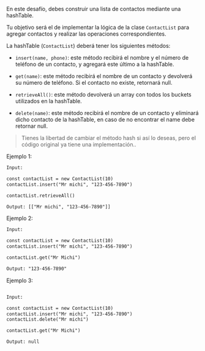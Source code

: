 En este desafío, debes construir una lista de contactos mediante una hashTable.

Tu objetivo será el de implementar la lógica de la clase `ContactList` para agregar contactos y realizar las operaciones correspondientes.

La hashTable (`ContactList`) deberá tener los siguientes métodos:

- `insert(name, phone)`: este método recibirá el nombre y el número de teléfono de un contacto, y agregará este último a la hashTable.

- `get(name)`: este método recibirá el nombre de un contacto y devolverá su número de teléfono. Si el contacto no existe, retornará null.

- `retrieveAll()`: este método devolverá un array con todos los buckets utilizados en la hashTable.

- `delete(name)`: este método recibirá el nombre de un contacto y eliminará dicho contacto de la hashTable, en caso de no encontrar el name debe retornar null.

> Tienes la libertad de cambiar el método hash si así lo deseas, pero el código original ya tiene una implementación..

Ejemplo 1:

```txt
Input:

const contactList = new ContactList(10)
contactList.insert("Mr michi", "123-456-7890")

contactList.retrieveAll()

Output: [["Mr michi", "123-456-7890"]]

```

Ejemplo 2:

```txt
Input:

const contactList = new ContactList(10)
contactList.insert("Mr michi", "123-456-7890")

contactList.get("Mr Michi")

Output: "123-456-7890"

```

Ejemplo 3:

```txt

Input:

const contactList = new ContactList(10)
contactList.insert("Mr michi", "123-456-7890")
contactList.delete("Mr michi")

contactList.get("Mr Michi")

Output: null

```
